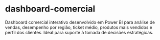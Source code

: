 # dashboard-comercial
Dashboard comercial interativo desenvolvido em Power BI para análise de vendas, desempenho por região, ticket médio, produtos mais vendidos e perfil dos clientes. Ideal para suporte à tomada de decisões estratégicas.
